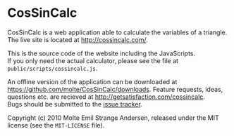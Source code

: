 CosSinCalc
==========

CosSinCalc is a web application able to calculate the variables of a triangle.  
The live site is located at <http://cossincalc.com/>.

This is the source code of the website including the JavaScripts.  
If you only need the actual calculator, please see the file at `public/scripts/cossincalc.js`.

An offline version of the application can be downloaded at <https://github.com/molte/CosSinCalc/downloads>.
Feature requests, ideas, questions etc. are recieved at <http://getsatisfaction.com/cossincalc>.  
Bugs should be submitted to the [issue tracker](http://github.com/molte/CosSinCalc/issues).

Copyright (c) 2010 Molte Emil Strange Andersen, released under the MIT license (see the `MIT-LICENSE` file).
